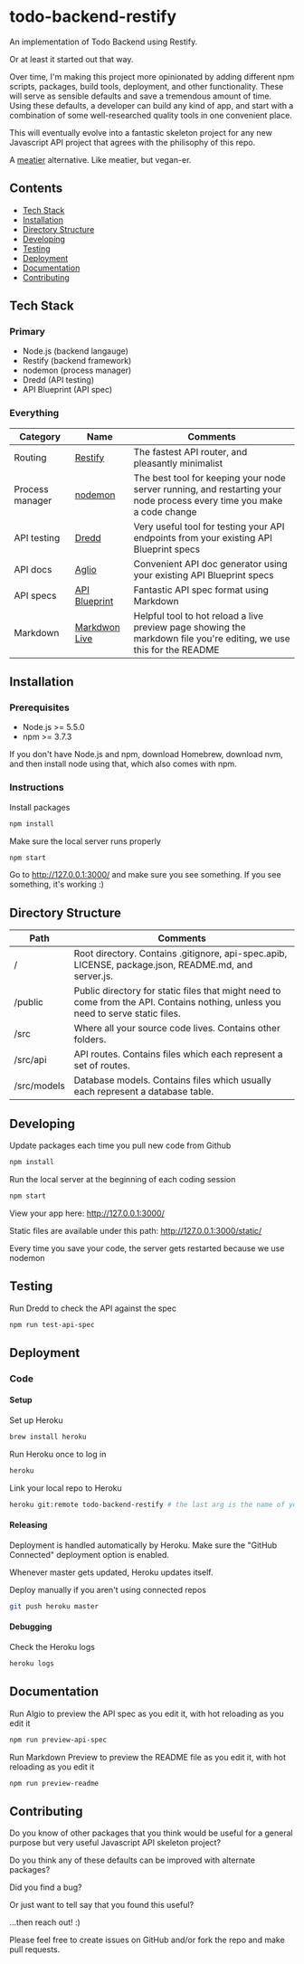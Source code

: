 # todo-backend-restify

An implementation of Todo Backend using Restify.

Or at least it started out that way.

Over time, I'm making this project more opinionated by adding different npm scripts, packages, build tools, deployment, and other functionality. These will serve as sensible defaults and save a tremendous amount of time. Using these defaults, a developer can build any kind of app, and start with a combination of some well-researched quality tools in one convenient place.

This will eventually evolve into a fantastic skeleton project for any new Javascript API project that agrees with the philisophy of this repo.

A [meatier](https://github.com/mattkrick/meatier) alternative. Like meatier, but vegan-er.

## Contents

* [Tech Stack](#tech-stack)
* [Installation](#installation)
* [Directory Structure](#directory-structure)
* [Developing](#developing)
* [Testing](#testing)
* [Deployment](#deployment)
* [Documentation](#documentation)
* [Contributing](#contributing)

## Tech Stack

### Primary

* Node.js (backend langauge)
* Restify (backend framework)
* nodemon (process manager)
* Dredd (API testing)
* API Blueprint (API spec)

### Everything

Category          | Name                                             | Comments
----------------- | ------------------------------------------------ | --------
Routing           | [Restify](http://www.restify.com)                | The fastest API router, and pleasantly minimalist
Process manager   | [nodemon](http://nodemon.io/)                    | The best tool for keeping your node server running, and restarting your node process every time you make a code change
API testing       | [Dredd](http://dredd.readthedocs.org/en/latest/) | Very useful tool for testing your API endpoints from your existing API Blueprint specs
API docs          | [Aglio](https://github.com/danielgtaylor/aglio)  | Convenient API doc generator using your existing API Blueprint specs
API specs         | [API Blueprint](https://apiblueprint.org/)       | Fantastic API spec format using Markdown
Markdown          | [Markdwon Live](https://github.com/mobily/markdown-live) | Helpful tool to hot reload a live preview page showing the markdown file you're editing, we use this for the README

## Installation

### Prerequisites

* Node.js >= 5.5.0
* npm >= 3.7.3

If you don't have Node.js and npm, download Homebrew, download nvm,
and then install node using that, which also comes with npm.

### Instructions

Install packages

```bash
npm install
```

Make sure the local server runs properly

```bash
npm start
```

Go to http://127.0.0.1:3000/ and make sure you see something.
If you see something, it's working :)

## Directory Structure

Path        | Comments
----------- | --------
/           | Root directory. Contains .gitignore, api-spec.apib, LICENSE, package.json, README.md, and server.js.
/public     | Public directory for static files that might need to come from the API. Contains nothing, unless you need to serve static files.
/src        | Where all your source code lives. Contains other folders.
/src/api    | API routes. Contains files which each represent a set of routes.
/src/models | Database models. Contains files which usually each represent a database table.

## Developing

Update packages each time you pull new code from Github

```bash
npm install
```

Run the local server at the beginning of each coding session

```bash
npm start
```

View your app here: http://127.0.0.1:3000/

Static files are available under this path: http://127.0.0.1:3000/static/

Every time you save your code, the server gets restarted because we use nodemon

## Testing

Run Dredd to check the API against the spec

```bash
npm run test-api-spec
```

## Deployment

### Code

#### Setup

Set up Heroku

```bash
brew install heroku
```

Run Heroku once to log in

```bash
heroku
```

Link your local repo to Heroku

```bash
heroku git:remote todo-backend-restify # the last arg is the name of your heroku app
```

#### Releasing

Deployment is handled automatically by Heroku. Make sure the "GitHub Connected" deployment option is enabled.

Whenever master gets updated, Heroku updates itself.

Deploy manually if you aren't using connected repos

```bash
git push heroku master
```

#### Debugging

Check the Heroku logs

```bash
heroku logs
```

## Documentation

Run Algio to preview the API spec as you edit it, with hot reloading as you edit it

```bash
npm run preview-api-spec
```

Run Markdown Preview to preview the README file as you edit it, with hot reloading as you edit it

```bash
npm run preview-readme
```

## Contributing

Do you know of other packages that you think would be useful for a general purpose but very useful Javascript API skeleton project?

Do you think any of these defaults can be improved with alternate packages?

Did you find a bug?

Or just want to tell say that you found this useful?

...then reach out! :)

Please feel free to create issues on GitHub and/or fork the repo and make pull requests.